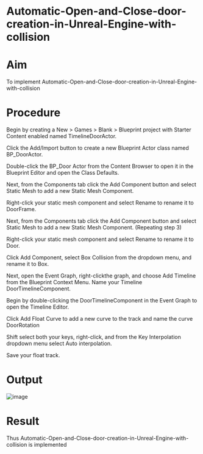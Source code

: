 # Automatic-Open-and-Close-door-creation-in-Unreal-Engine-with-collision


# Aim
To implement Automatic-Open-and-Close-door-creation-in-Unreal-Engine-with-collision 

# Procedure
Begin by creating a New > Games > Blank > Blueprint project with Starter Content enabled named TimelineDoorActor.

Click the Add/Import button to create a new Blueprint Actor class named BP_DoorActor.

Double-click the BP_Door Actor from the Content Browser to open it in the Blueprint Editor and open the Class Defaults.

Next, from the Components tab click the Add Component button and select Static Mesh to add a new Static Mesh Component.

Right-click your static mesh component and select Rename to rename it to DoorFrame.

Next, from the Components tab click the Add Component button and select Static Mesh to add a new Static Mesh Component. (Repeating step 3)

Right-click your static mesh component and select Rename to rename it to Door.

Click Add Component, select Box Collision from the dropdown menu, and rename it to Box.

Next, open the Event Graph, right-clickthe graph, and choose Add Timeline from the Blueprint Context Menu. Name your Timeline DoorTimelineComponent.

Begin by double-clicking the DoorTimelineComponent in the Event Graph to open the Timeline Editor.

Click Add Float Curve to add a new curve to the track and name the curve DoorRotation

Shift select both your keys, right-click, and from the Key Interpolation dropdown menu select Auto interpolation.

Save your float track.

# Output
![image](https://user-images.githubusercontent.com/75235128/206687192-68c89079-6292-4a4c-9e72-b7aa958e7335.png)

# Result
Thus Automatic-Open-and-Close-door-creation-in-Unreal-Engine-with-collision is implemented
